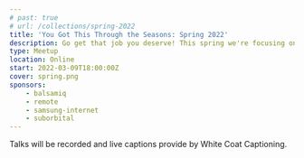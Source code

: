 ```yaml
---
# past: true
# url: /collections/spring-2022
title: 'You Got This Through the Seasons: Spring 2022'
description: Go get that job you deserve! This spring we're focusing on the skills you need to nail a happier, healthier job.
type: Meetup
location: Online
start: 2022-03-09T18:00:00Z
cover: spring.png
sponsors:
    - balsamiq
    - remote
    - samsung-internet
    - suborbital
---
```


Talks will be recorded and live captions provide by White Coat Captioning.

<event-session
    title="Welcome talk"
    start="2022-03-09T18:00:00Z">
</event-session>

<event-session
    title="Tips To Ace A Job Interview"
    start="2022-03-09T18:10:00Z"
    :people="['magda-miu']"
    description="The job interview experience is not an easy one, but the good news is that with the proper approach it could become steady. In this talk, I will cover the tools and a process to thoroughly prepare you for the interviews so you will nail them with confidence, enthusiasm, and less anxiety. So join me at this session, and let’s discover together how to ace a job interview in three (and a half) steps that will bring your dream job."
    class="bg-[#bfe8ef] border-[#75cdd7]">
</event-session>
